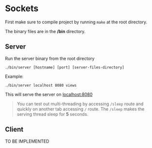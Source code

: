 # Sockets

First make sure to compile project by running `make` at the root directory.

The binary files are in the **/bin** directory.

## Server

Run the server binary from the root directory

```
./bin/server [hostname] [port] [server-files-directory]
```

Example:

```
./bin/server localhost 8080 views
```

This will serve the server on <localhost:8080>

> You can test out multi-threading by accessing `/sleep` route and quickly on another tab accessing `/` route. The `/sleep` makes the serving thread sleep for **5** seconds.

## Client

TO BE IMPLEMENTED
